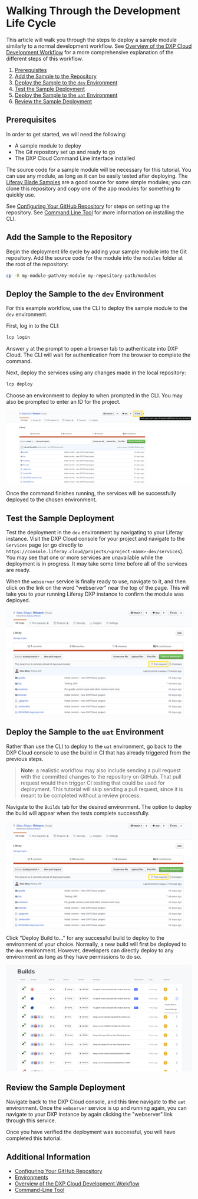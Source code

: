# Walking Through the Development Life Cycle

This article will walk you through the steps to deploy a sample module similarly to a normal development workflow. See [Overview of the DXP Cloud Development Workflow](./05-overview-of-the-dxp-cloud-development-workflow.md) for a more comprehensive explanation of the different steps of this workflow.

1. [Prerequisites](#prerequisites)
1. [Add the Sample to the Repository](#add-the-sample-to-the-repository)
1. [Deploy the Sample to the `dev` Environment](#deploy-the-sample-to-the-dev-environment)
1. [Test the Sample Deployment](#test-the-sample-deployment)
1. [Deploy the Sample to the `uat` Environment](#deploy-the-sample-to-the-uat-environment)
1. [Review the Sample Deployment](#review-the-sample-deployment)

## Prerequisites

In order to get started, we will need the following:

* A sample module to deploy
* The Git repository set up and ready to go
* The DXP Cloud Command Line Interface installed

The source code for a sample module will be necessary for this tutorial. You can use any module, as long as it can be easily tested after deploying. The [Liferay Blade Samples](https://github.com/liferay/liferay-blade-samples) are a good source for some simple modules; you can clone this repository and copy one of the app modules for something to quickly use.

See [Configuring Your GitHub Repository](./04-configuring-your-github-repository.md) for steps on setting up the repository. See [Command Line Tool](../10-reference/03-command-line-tool.md) for more information on installing the CLI.

## Add the Sample to the Repository

Begin the deployment life cycle by adding your sample module into the Git repository. Add the source code for the module into the `modules` folder at the root of the repository:

```bash
cp -R my-module-path/my-module my-repository-path/modules
```

## Deploy the Sample to the `dev` Environment

For this example workflow, use the CLI to deploy the sample module to the `dev` environment.

First, log in to the CLI:

```bash
lcp login
```

Answer `y` at the prompt to open a browser tab to authenticate into DXP Cloud. The CLI will wait for authentication from the browser to complete the command.

Next, deploy the services using any changes made in the local repository:

```bash
lcp deploy
```

Choose an environment to deploy to when prompted in the CLI. You may also be prompted to enter an ID for the project.

![Deploying through the CLI](./walking-through-the-development-life-cycle/01.png)

Once the command finishes running, the services will be successfully deployed to the chosen environment.

## Test the Sample Deployment

Test the deployment in the `dev` environment by navigating to your Liferay instance. Visit the DXP Cloud console for your project and navigate to the `Services` page (or go directly to `https://console.liferay.cloud/projects/<project-name>-dev/services`). You may see that one or more services are unavailable while the deployment is in progress. It may take some time before all of the services are ready.

When the `webserver` service is finally ready to use, navigate to it, and then click on the link on the word "webserver" near the top of the page. This will take you to your running Liferay DXP instance to confirm the module was deployed.

![Link from the webserver Service](./walking-through-the-development-life-cycle/02.png)

## Deploy the Sample to the `uat` Environment

Rather than use the CLI to deploy to the `uat` environment, go back to the DXP Cloud console to use the build in CI that has already triggered from the previous steps.

> **Note:** a realistic workflow may also include sending a pull request with the committed changes to the repository on GitHub. That pull request would then trigger CI testing that could be used for deployment. This tutorial will skip sending a pull request, since it is meant to be completed without a review process.

Navigate to the `Builds` tab for the desired environment. The option to deploy the build will appear when the tests complete successfully.

![Builds](./walking-through-the-development-life-cycle/02.png)

Click "Deploy Build to..." for any successful build to deploy to the environment of your choice. Normally, a new build will first be deployed to the `dev` environment. However, developers can directly deploy to any environment as long as they have permissions to do so.

![Choosing an environment for deployment](./walking-through-the-development-life-cycle/03.png)

## Review the Sample Deployment

Navigate back to the DXP Cloud console, and this time navigate to the `uat` environment. Once the `webserver` service is up and running again, you can navigate to your DXP instance by again clicking the "webserver" link through this service.

Once you have verified the deployment was successful, you will have completed this tutorial.

## Additional Information

* [Configuring Your GitHub Repository]()
* [Environments](../05-build-and-deploy/02-environments.md)
* [Overview of the DXP Cloud Development Workflow](./05-overview-of-the-dxp-cloud-development-workflow.md)
* [Command-Line Tool](../10-reference/03-command-line-tool.md)